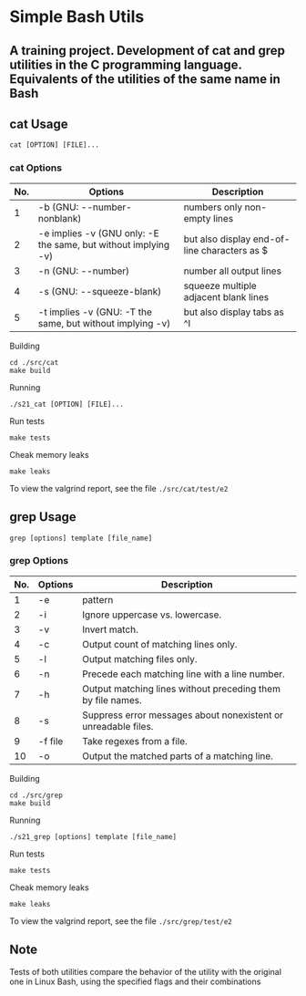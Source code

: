 # Simple Bash Utils
## A training project. Development of cat and grep utilities in the C programming language. Equivalents of the utilities of the same name in Bash

## cat Usage

`cat [OPTION] [FILE]...`

### cat Options

| No. | Options | Description |
| ------ | ------ | ------ |
| 1 | -b (GNU: --number-nonblank) | numbers only non-empty lines |
| 2 | -e implies -v (GNU only: -E the same, but without implying -v) | but also display end-of-line characters as $  |
| 3 | -n (GNU: --number) | number all output lines |
| 4 | -s (GNU: --squeeze-blank) | squeeze multiple adjacent blank lines |
| 5 | -t implies -v (GNU: -T the same, but without implying -v) | but also display tabs as ^I  |

Building
```
cd ./src/cat
make build
```

Running
```
./s21_cat [OPTION] [FILE]...
```

Run tests
```
make tests
```

Cheak memory leaks
```
make leaks
```

To view the valgrind report, see the file `./src/cat/test/e2`

## grep Usage

`grep [options] template [file_name]`

### grep Options

| No. | Options | Description |
| ------ | ------ | ------ |
| 1 | -e | pattern |
| 2 | -i | Ignore uppercase vs. lowercase.  |
| 3 | -v | Invert match. |
| 4 | -c | Output count of matching lines only. |
| 5 | -l | Output matching files only.  |
| 6 | -n | Precede each matching line with a line number. |
| 7 | -h | Output matching lines without preceding them by file names. |
| 8 | -s | Suppress error messages about nonexistent or unreadable files. |
| 9 | -f file | Take regexes from a file. |
| 10 | -o | Output the matched parts of a matching line. |

Building 
```
cd ./src/grep
make build
```
Running 
```
./s21_grep [options] template [file_name]
```
Run tests 
```
make tests
```
Cheak memory leaks
```
make leaks
```
To view the valgrind report, see the file `./src/grep/test/e2`

## Note
Tests of both utilities compare the behavior of the utility with the original one in Linux Bash, using the specified flags and their combinations
